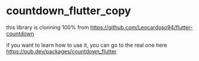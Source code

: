 # countdown_flutter_copy

this library is clonning 100% from https://github.com/Leocardoso94/flutter-countdown

if you want to learn how to use it, you can go to the real one here https://pub.dev/packages/countdown_flutter


